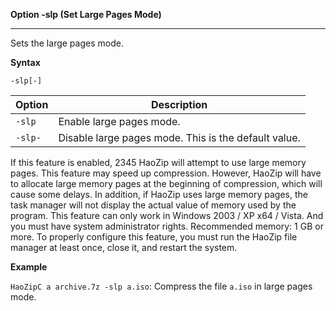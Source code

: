 ﻿**Option -slp (Set Large Pages Mode)**

--------------------------------------------------------------------------------

Sets the large pages mode.

**Syntax**

`-slp[-]`

| Option  | Description                                                                                                                                                                                                                                                                                                                                                      |
|---------|------------------------------------------------------------------------------------------------------------------------------------------------------------------------------------------------------------------------------------------------------------------------------------------------------------------------------------------------------------------|
| `-slp` | Enable large pages mode.                                                                                                                                                                                                                                                                                                                                |
| `-slp-`| Disable large pages mode. This is the default value.                                                                                                                                                                                                                                                                                                |

If this feature is enabled, 2345 HaoZip will attempt to use large memory pages. This feature may speed up compression. However, HaoZip will have to allocate large memory pages at the beginning of compression, which will cause some delays. In addition, if HaoZip uses large memory pages, the task manager will not display the actual value of memory used by the program. This feature can only work in Windows 2003 / XP x64 / Vista. And you must have system administrator rights. Recommended memory: 1 GB or more. To properly configure this feature, you must run the HaoZip file manager at least once, close it, and restart the system.

**Example**

`HaoZipC a archive.7z -slp a.iso`: Compress the file `a.iso` in large pages mode.
